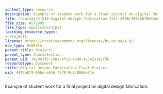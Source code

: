 ```yaml
---
content_type: resource
description: Example of student work for a final project on digital design fabrication.
file: /courses/4-510-digital-design-fabrication-fall-2008/4445a8f9666ae656f5709c7c08b6e7fe_final_example3.pdf
file_size: 4572985
file_type: application/pdf
learning_resource_types:
- Projects
license: https://creativecommons.org/licenses/by-nc-sa/4.0/
ocw_type: OCWFile
parent_title: Projects
parent_type: CourseSection
parent_uid: 7d2043f0-7601-4fc2-45dd-423421181f3b
resourcetype: Document
title: Digital Design Fabrication Final Project
uid: 4445a8f9-666a-e656-f570-9c7c08b6e7fe
---
```

Example of student work for a final project on digital design fabrication.